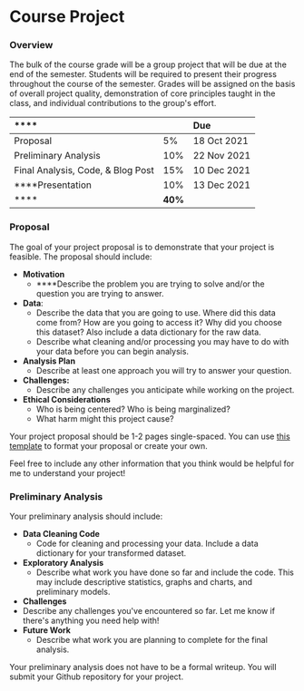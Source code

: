 # Course Project

### Overview

The bulk of the course grade will be a group project that will be due at the end of the semester. Students will be required to present their progress throughout the course of the semester. Grades will be assigned on the basis of overall project quality, demonstration of core principles taught in the class, and individual contributions to the group's effort. 

| \*\*\*\* |  | Due |
| :--- | :--- | :--- |
|     Proposal | 5% | 18 Oct 2021 |
|     Preliminary Analysis | 10% | 22 Nov 2021 |
|     Final Analysis, Code, & Blog Post | 15% | 10 Dec 2021 |
|     ****Presentation | 10% | 13 Dec 2021 |
| \*\*\*\* | **40%** |  |

### Proposal

The goal of your project proposal is to demonstrate that your project is feasible. The proposal should include:

* **Motivation**
  *  ****Describe the problem you are trying to solve and/or the question you are trying to answer. 
* **Data**:
  * Describe the data that you are going to use. Where did this data come from? How are you going to access it? Why did you choose this dataset? Also include a data dictionary for the raw data.
  * Describe what cleaning and/or processing you may have to do with your data before you can begin analysis.
* **Analysis Plan**
  * Describe at least one approach you will try to answer your question. 
* **Challenges:**
  * Describe any challenges you anticipate while working on the project.
* **Ethical Considerations**
  * Who is being centered? Who is being marginalized?
  * What harm might this project cause?

Your project proposal should be 1-2 pages single-spaced. You can use [this template](https://docs.google.com/document/d/1FCQERhKoaBh2wt0MI3Vhk-M7m6DOSTdHj67yPv8xcfo/edit?usp=sharing) to format your proposal or create your own. 

Feel free to include any other information that you think would be helpful for me to understand your project!

### Preliminary Analysis

 Your preliminary analysis should include:

* **Data Cleaning Code**
  * Code for cleaning and processing your data. Include a data dictionary for your transformed dataset.
* **Exploratory Analysis**
  * Describe what work you have done so far and include the code. This may include descriptive statistics, graphs and charts, and preliminary models.
*  **Challenges**
  * Describe any challenges you've encountered so far. Let me know if there's anything you need help with!
* **Future Work**
  * Describe what work you are planning to complete for the final analysis.

Your preliminary analysis does not have to be a formal writeup. You will submit your Github repository for your project.

